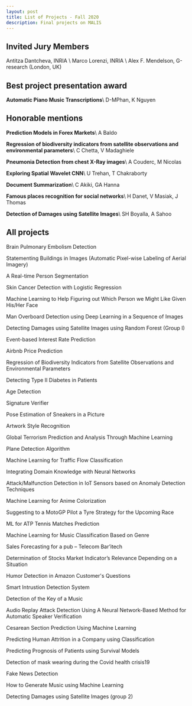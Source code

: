 ```yaml
---
layout: post
title: List of Projects - Fall 2020
description: Final projects on MALIS
---
```

## Invited Jury Members
Antitza Dantcheva, INRIA \\
Marco Lorenzi, INRIA \\
Alex F. Mendelson, G-research (London, UK) 


## Best project presentation award
**Automatic Piano Music Transcriptions**\\
D-MPhan, K Nguyen

## Honorable mentions
**Prediction Models in Forex Markets**\\
A Baldo

**Regression of biodiversity indicators from satellite observations and environmental parameters**\\
C Chetta, V Madaghiele

**Pneumonia Detection from chest X-Ray images**\\
A Couderc, M Nicolas 

**Exploring Spatial Wavelet CNN**\\
U Trehan, T Chakraborty

**Document Summarization**\\
C Akiki, GA Hanna

**Famous places recognition for social networks**\\
H Danet, V Masiak, J Thomas 

**Detection of Damages using Satellite Images**\\
SH Boyalla, A Sahoo


## All projects
Brain Pulmonary Embolism Detection

Statementing Buildings in Images (Automatic Pixel-wise Labeling of Aerial Imagery)

A Real-time Person Segmentation

Skin Cancer Detection with Logistic Regression

Machine Learning to Help Figuring out Which Person we Might Like Given His/Her Face

Man Overboard Detection using Deep Learning in a Sequence of Images

Detecting Damages using Satellite Images using Random Forest (Group I)

Event-based Interest Rate Prediction

Airbnb Price Prediction

Regression of Biodiversity Indicators from Satellite Observations and Environmental Parameters

Detecting Type II Diabetes in Patients

Age Detection

Signature Verifier

Pose Estimation of Sneakers in a Picture 

Artwork Style Recognition

Global Terrorism Prediction and Analysis Through Machine Learning

Plane Detection Algorithm

Machine Learning for Traffic Flow Classification

Integrating Domain Knowledge with Neural Networks

Attack/Malfunction Detection in IoT Sensors based on Anomaly Detection Techniques

Machine Learning for Anime Colorization

Suggesting to a MotoGP Pilot a Tyre Strategy for the Upcoming Race

ML for ATP Tennis Matches Prediction

Machine Learning for Music Classification Based on Genre

Sales Forecasting for a pub – Telecom Bar’itech

Determination of Stocks Market Indicator’s Relevance Depending on a Situation

Humor Detection in Amazon Customer's Questions

Smart Intrustion Detection System

Detection of the Key of a Music

Audio Replay Attack Detection Using A Neural Network-Based Method for Automatic Speaker Verification

Cesarean Section Prediction Using Machine Learning

Predicting Human Attrition in a Company using Classification

Predicting Prognosis of Patients using Survival Models

Detection of mask wearing during the Covid health crisis19

Fake News Detection

How to Generate Music using Machine Learning

Detecting Damages using Satellite Images (group 2)
